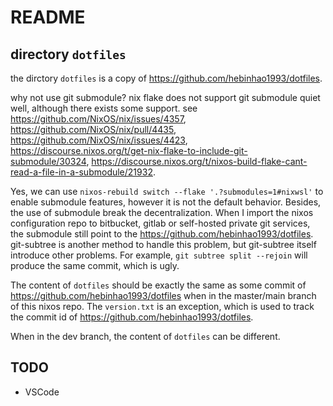 # README

## directory `dotfiles`

the dirctory `dotfiles` is a copy of https://github.com/hebinhao1993/dotfiles.

why not use git submodule? nix flake does not support git submodule quiet well, although there exists some support. see https://github.com/NixOS/nix/issues/4357, https://github.com/NixOS/nix/pull/4435, https://github.com/NixOS/nix/issues/4423, https://discourse.nixos.org/t/get-nix-flake-to-include-git-submodule/30324, https://discourse.nixos.org/t/nixos-build-flake-cant-read-a-file-in-a-submodule/21932.

Yes, we can use `nixos-rebuild switch --flake '.?submodules=1#nixwsl'` to enable submodule features, however it is not the default behavior.
Besides, the use of submodule break the decentralization. When I import the nixos configuration repo to bitbucket, gitlab or self-hosted private git services, the submodule still point to the https://github.com/hebinhao1993/dotfiles. git-subtree is another method to handle this problem, but git-subtree itself introduce other problems. For example, `git subtree split --rejoin` will produce the same commit, which is ugly.

The content of `dotfiles` should be exactly the same as some commit of https://github.com/hebinhao1993/dotfiles when in the master/main branch of this nixos repo. The `version.txt` is an exception, which is used to track the commit id of https://github.com/hebinhao1993/dotfiles.

When in the dev branch, the content of `dotfiles` can be different.

## TODO

- VSCode
